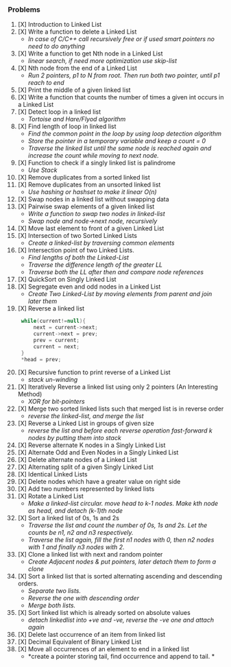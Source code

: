 ### Problems
1. [X] Introduction to Linked List
1. [X] Write a function to delete a Linked List
   - *In case of C/C++ call recursively free or if used smart pointers no need to do anything*
1. [X] Write a function to get Nth node in a Linked List
   - *linear search, if need more optimization use skip-list*
1. [X] Nth node from the end of a Linked List
   - *Run 2 pointers, p1 to N from root. Then run both two pointer, until p1 reach to end*
1. [X] Print the middle of a given linked list
1. [X] Write a function that counts the number of times a given int occurs in a Linked List
1. [X] Detect loop in a linked list
   - *Tortoise and Hare/Flyod algorithm*
1. [X] Find length of loop in linked list
   - *Find the common point in the loop by using loop detection algorithm*
   - *Store the pointer in a temporary variable and keep a count = 0*
   - *Traverse the linked list until the same node is reached again and increase the count while moving to next node.* 
1. [X] Function to check if a singly linked list is palindrome
   - *Use Stack*
1. [X] Remove duplicates from a sorted linked list
1. [X] Remove duplicates from an unsorted linked list
   - *Use hashing or hashset to make it linear O(n)*
1. [X] Swap nodes in a linked list without swapping data
1. [X] Pairwise swap elements of a given linked list
   - *Write a function to swap two nodes in linked-list*
   - *Swap node and node->next node, recursively*
1. [X] Move last element to front of a given Linked List
1. [X] Intersection of two Sorted Linked Lists
   - *Create a linked-list by traversing common elements*
1. [X] Intersection point of two Linked Lists.
   - *Find lengths of both the Linked-List*
   - *Traverse the difference length of the greater LL*
   - *Traverse both the LL after then and compare node references*
1. [X] QuickSort on Singly Linked List
1. [X] Segregate even and odd nodes in a Linked List
   - *Create Two Linked-List by moving elements from parent and join later them*
1. [X] Reverse a linked list
   ```java
    while(current!=null){
        next = current->next;
        current->next = prev;
        prev = current;
        current = next;
    }
    *head = prev;
    ```
1. [X] Recursive function to print reverse of a Linked List
   - *stack un-winding*
1. [X] Iteratively Reverse a linked list using only 2 pointers (An Interesting Method)
   - *XOR for bit-pointers*
1. [X] Merge two sorted linked lists such that merged list is in reverse order
   - *reverse the linked-list, and merge the list*
1. [X] Reverse a Linked List in groups of given size
   - *reverse the list and before each reverse operation fast-forward k nodes by putting them into stack*
1. [X] Reverse alternate K nodes in a Singly Linked List
1. [X] Alternate Odd and Even Nodes in a Singly Linked List
1. [X] Delete alternate nodes of a Linked List
1. [X] Alternating split of a given Singly Linked List
1. [X] Identical Linked Lists
1. [X] Delete nodes which have a greater value on right side
1. [X] Add two numbers represented by linked lists
1. [X] Rotate a Linked List
   - *Make a linked-list circular. move head to k-1 nodes. Make kth node as head, and detach (k-1)th node*
1. [X] Sort a linked list of 0s, 1s and 2s
   - *Traverse the list and count the number of 0s, 1s and 2s. Let the counts be n1, n2 and n3 respectively.*
   - *Traverse the list again, fill the first n1 nodes with 0, then n2 nodes with 1 and finally n3 nodes with 2.*
1. [X] Clone a linked list with next and random pointer 
   - *Create Adjacent nodes & put pointers, later detach them to form a clone*
1. [X] Sort a linked list that is sorted alternating ascending and descending orders.
   - *Separate two lists.*
   - *Reverse the one with descending order*
   - *Merge both lists.*
1. [X] Sort linked list which is already sorted on absolute values
   - *detach linkedlist into +ve and -ve, reverse the -ve one and attach again*
1. [X] Delete last occurrence of an item from linked list
1. [X] Decimal Equivalent of Binary Linked List
1. [X] Move all occurrences of an element to end in a linked list
   - *create a pointer storing tail, find occurrence and append to tail. *